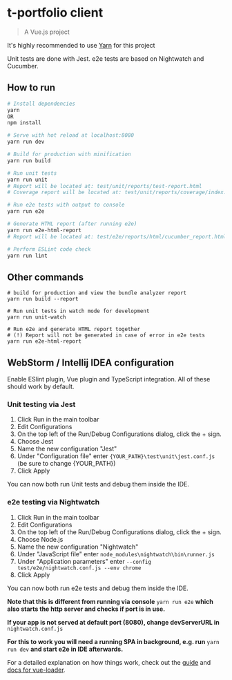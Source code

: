 # t-portfolio client

> A Vue.js project

It's highly recommended to use [Yarn](https://yarnpkg.com/en/) for this project 

Unit tests are done with Jest.
e2e tests are based on Nightwatch and Cucumber.

## How to run
``` bash
# Install dependencies
yarn
OR
npm install

# Serve with hot reload at localhost:8080
yarn run dev

# Build for production with minification
yarn run build

# Run unit tests
yarn run unit
# Report will be located at: test/unit/reports/test-report.html
# Coverage report will be located at: test/unit/reports/coverage/index.html

# Run e2e tests with output to console
yarn run e2e

# Generate HTML report (after running e2e)
yarn run e2e-html-report
# Report will be located at: test/e2e/reports/html/cucumber_report.html

# Perform ESLint code check
yarn run lint
```

## Other commands
```
# build for production and view the bundle analyzer report
yarn run build --report

# Run unit tests in watch mode for development
yarn run unit-watch

# Run e2e and generate HTML report together 
# (!) Report will not be generated in case of error in e2e tests
yarn run e2e-html-report
```

## WebStorm / Intellij IDEA configuration

Enable ESlint plugin, Vue plugin and TypeScript integration.
All of these should work by default.

### Unit testing via Jest

1. Click Run in the main toolbar
2. Edit Configurations
3. On the top left of the Run/Debug Configurations dialog, click the + sign.
4. Choose Jest
5. Name the new configuration "Jest"
6. Under "Configuration file" enter `{YOUR_PATH}\test\unit\jest.conf.js` (be sure to change {YOUR_PATH})
7. Click Apply 

You can now both run Unit tests and debug them inside the IDE.

### e2e testing via Nightwatch

1. Click Run in the main toolbar
2. Edit Configurations
3. On the top left of the Run/Debug Configurations dialog, click the + sign.
4. Choose Node.js
5. Name the new configuration "Nightwatch"
6. Under "JavaScript file" enter `node_modules\nightwatch\bin\runner.js`
7. Under "Application parameters" enter `--config test/e2e/nightwatch.conf.js --env chrome`
8. Click Apply 

You can now both run e2e tests and debug them inside the IDE.

**Note that this is different from running via console** `yarn run e2e` 
**which also starts the http server and checks if port is in use.**

**If your app is not served at default port (8080), change devServerURL in** `nightwatch.conf.js`

**For this to work you will need a running SPA in background, e.g. run** `yarn run dev` **and start e2e in IDE afterwards.**

For a detailed explanation on how things work, check out the [guide](http://vuejs-templates.github.io/webpack/) and [docs for vue-loader](http://vuejs.github.io/vue-loader).
